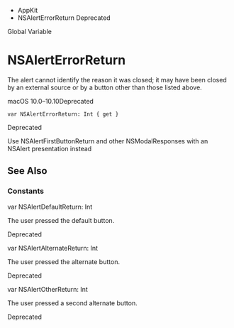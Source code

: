 

- AppKit
-  NSAlertErrorReturn Deprecated

Global Variable

# NSAlertErrorReturn

The alert cannot identify the reason it was closed; it may have been closed by an external source or by a button other than those listed above.

macOS 10.0–10.10Deprecated

``` source
var NSAlertErrorReturn: Int { get }
```

Deprecated

Use NSAlertFirstButtonReturn and other NSModalResponses with an NSAlert presentation instead

## See Also

### Constants

var NSAlertDefaultReturn: Int

The user pressed the default button.

Deprecated

var NSAlertAlternateReturn: Int

The user pressed the alternate button.

Deprecated

var NSAlertOtherReturn: Int

The user pressed a second alternate button.

Deprecated

